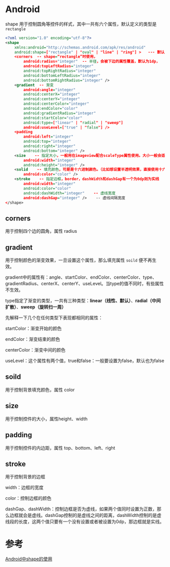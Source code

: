 # Android

shape 用于控制圆角等控件的样式，其中一共有六个属性，默认定义的类型是 `rectangle`

```xml
<?xml version="1.0" encoding="utf-8"?>
<shape
    xmlns:android="http://schemas.android.com/apk/res/android"
    android:shape=["rectangle" | "oval" | "line" | "ring"] >   --- 默认为rectangle
    <corners  -- shape=“rectangle”时使用， 
        android:radius="integer"  -- 半径，会被下边的属性覆盖，默认为1dp，
        android:topLeftRadius="integer" 
        android:topRightRadius="integer"
        android:bottomLeftRadius="integer"
        android:bottomRightRadius="integer" />
    <gradient  -- 渐变
        android:angle="integer"
        android:centerX="integer"
        android:centerY="integer"
        android:centerColor="integer"
        android:endColor="color"
        android:gradientRadius="integer"
        android:startColor="color"
        android:type=["linear" | "radial" | "sweep"]
        android:useLevel=["true" | "false"] />
    <padding
        android:left="integer"
        android:top="integer"
        android:right="integer"
        android:bottom="integer" />
    <size    -- 指定大小，一般用在imageview配合scaleType属性使用。大小一般会适配滴
        android:width="integer"
        android:height="integer" />
    <solid    -- 填充颜色，可是是十六进制颜色。（比如想设置半透明效果，直接使用十六就只就OK）
        android:color="color" />
    <stroke    -- 指定边框，border，dashWidth和dashGap有一个为0dp则为实线
        android:width="integer"
        android:color="color"
        android:dashWidth="integer"    -- 虚线宽度
        android:dashGap="integer" />    -- 虚线间隔宽度
</shape>
```



## corners

用于控制四个边的圆角，属性 radius

## gradient

用于控制颜色的渐变效果，一旦设置这个属性，那么填充属性 `soild` 便不再生效。

gradient中的属性有：angle、startColor、endColor、centerColor、type、gradientRadius、centerX、centerY、useLevel。当type的值不同时，有些属性不生效。

type指定了渐变的类型，一共有三种类型：**linear（线性、默认）**、**radial（中间扩散）**、**sweep（旋转扫一周）**

先解释一下几个在任何类型下表现都相同的属性：

startColor：渐变开始的颜色

endColor：渐变结束的颜色

centerColor：渐变中间的颜色

useLevel：这个属性有两个值，true和false：一般要设置为false，默认也为false

## soild

用于控制背景填充颜色，属性 color

## size

用于控制控件的大小，属性height、width

## padding

用于控制控件的内边距，属性 top、bottom、left、right

## stroke

用于控制背景的边框

width：边框的宽度

color：控制边框的颜色

dashGap、dashWidth：控制边框是否为虚线，如果两个值同时设置为正数，那么边框就会是虚线。dashGap控制的是虚线之间的距离，dashWidth控制的是虚线段的长度，这两个值只要有一个没有设置或者被设置为0dp，那边框就是实线。



# 参考

[Android中shape的使用](https://blog.csdn.net/sysukehan/article/details/52022307)

